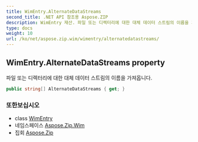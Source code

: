 ```yaml
---
title: WimEntry.AlternateDataStreams
second_title: .NET API 참조용 Aspose.ZIP
description: WimEntry 재산. 파일 또는 디렉터리에 대한 대체 데이터 스트림의 이름을 가져옵니다.
type: docs
weight: 10
url: /ko/net/aspose.zip.wim/wimentry/alternatedatastreams/
---
```

## WimEntry.AlternateDataStreams property

파일 또는 디렉터리에 대한 대체 데이터 스트림의 이름을 가져옵니다.

```csharp
public string[] AlternateDataStreams { get; }
```

### 또한보십시오

* class [WimEntry](../)
* 네임스페이스 [Aspose.Zip.Wim](../../wimentry/)
* 집회 [Aspose.Zip](../../../)


